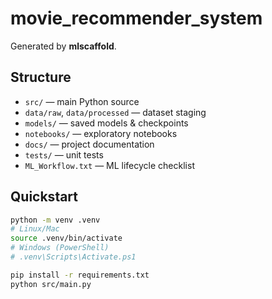 # movie_recommender_system

Generated by **mlscaffold**.

## Structure
- `src/` — main Python source
- `data/raw`, `data/processed` — dataset staging
- `models/` — saved models & checkpoints
- `notebooks/` — exploratory notebooks
- `docs/` — project documentation
- `tests/` — unit tests
- `ML_Workflow.txt` — ML lifecycle checklist

## Quickstart
```bash
python -m venv .venv
# Linux/Mac
source .venv/bin/activate
# Windows (PowerShell)
# .venv\Scripts\Activate.ps1

pip install -r requirements.txt
python src/main.py

